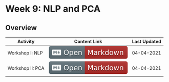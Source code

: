 # Week 9: NLP and PCA

## Overview
| **Activity**                   | Content Link    | Last Updated |
| ---------------                | --------------- | ----------   |
| Workshop I: NLP| [![Link](../tools/buttons/open-markdown.svg)](workshop/README.md) | 04-04-2021 |
| Workshop II: PCA| [![Link](../tools/buttons/open-markdown.svg)](workshop/pca.md) | 04-04-2021 |
